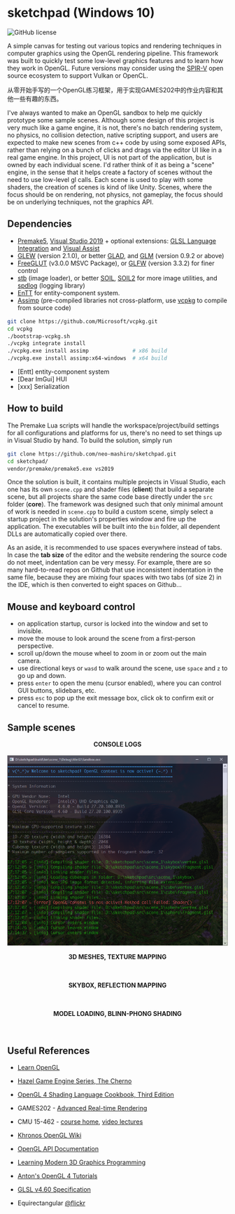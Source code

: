 # sketchpad (Windows 10)

![GitHub license](https://img.shields.io/github/license/neo-mashiro/sketchpad?color=orange&label=License&style=plastic)
<!-- ![LOC](https://tokei.rs/b1/github/neo-mashiro/sketchpad?category=lines)](https://github.com/neo-mashiro/sketchpad)
![NOF](https://tokei.rs/b1/github/neo-mashiro/sketchpad?category=files)](https://github.com/neo-mashiro/sketchpad) -->

A simple canvas for testing out various topics and rendering techniques in computer graphics using the OpenGL rendering pipeline. This framework was built to quickly test some low-level graphics features and to learn how they work in OpenGL. Future versions may consider using the [SPIR-V](https://www.khronos.org/spir/) open source ecosystem to support Vulkan or OpenCL.

从零开始手写的一个OpenGL练习框架，用于实现GAMES202中的作业内容和其他一些有趣的东西。

I've always wanted to make an OpenGL sandbox to help me quickly prototype some sample scenes.
Although some design of this project is very much like a game engine, it is not, there's no batch rendering system, no physics, no collision detection, native scripting support, and users are expected to make new scenes from c++ code by using some exposed APIs, rather than relying on a bunch of clicks and drags via the editor UI like in a real game engine. In this project, UI is not part of the application, but is owned by each individual scene.
I'd rather think of it as being a "scene" engine, in the sense that it helps create a factory of scenes without the need to use low-level gl calls. Each scene is used to play with some shaders, the creation of scenes is kind of like Unity. Scenes, where the focus should be on rendering, not physics, not gameplay, the focus should be on underlying techniques, not the graphics API.

## Dependencies

- [Premake5](https://github.com/premake/premake-core), [Visual Studio 2019](https://visualstudio.microsoft.com/downloads/) + optional extensions: [GLSL Language Integration](https://marketplace.visualstudio.com/items?itemName=DanielScherzer.GLSL) and [Visual Assist](https://www.wholetomato.com/)
- [GLEW](https://en.wikipedia.org/wiki/OpenGL_Extension_Wrangler_Library) (version 2.1.0), or better [GLAD](https://glad.dav1d.de/), and [GLM](https://glm.g-truc.net/0.9.2/api/index.html) (version 0.9.2 or above)
- [FreeGLUT](https://en.wikipedia.org/wiki/FreeGLUT) (v3.0.0 MSVC Package), or [GLFW](https://en.wikipedia.org/wiki/GLFW) (version 3.3.2) for finer control
- [stb](https://github.com/nothings/stb) (image loader), or better [SOIL](https://github.com/littlstar/soil), [SOIL2](https://github.com/SpartanJ/SOIL2) for more image utilities, and [spdlog](https://github.com/gabime/spdlog) (logging library)
- [EnTT](...) for entity-component system.
- [Assimp](https://github.com/assimp/assimp) (pre-compiled libraries not cross-platform, use [vcpkg](https://github.com/microsoft/vcpkg) to compile from source code)
```bash
git clone https://github.com/Microsoft/vcpkg.git
cd vcpkg
./bootstrap-vcpkg.sh
./vcpkg integrate install
./vcpkg.exe install assimp              # x86 build
./vcpkg.exe install assimp:x64-windows  # x64 build
```
- [Entt] entity-component system
- [Dear ImGui] HUI
- [xxx] Serialization

## How to build

The Premake Lua scripts will handle the workspace/project/build settings for all configurations and platforms for us, there's no need to set things up in Visual Studio by hand. To build the solution, simply run
```bash
git clone https://github.com/neo-mashiro/sketchpad.git
cd sketchpad/
vendor/premake/premake5.exe vs2019
```
Once the solution is built, it contains multiple projects in Visual Studio, each one has its own `scene.cpp` and shader files (**client**) that build a separate scene, but all projects share the same code base directly under the `src` folder (**core**). The framework was designed such that only minimal amount of work is needed in `scene.cpp` to build a custom scene, simply select a startup project in the solution's properties window and fire up the application. The executables will be built into the `bin` folder, all dependent DLLs are automatically copied over there.

As an aside, it is recommended to use spaces everywhere instead of tabs. In case the **tab size** of the editor and the website rendering the source code do not meet, indentation can be very messy. For example, there are so many hard-to-read repos on Github that use inconsistent indentation in the same file, because they are mixing four spaces with two tabs (of size 2) in the IDE, which is then converted to eight spaces on Github...

## Mouse and keyboard control

- on application startup, cursor is locked into the window and set to invisible.
- move the mouse to look around the scene from a first-person perspective.
- scroll up/down the mouse wheel to zoom in or zoom out the main camera.
- use directional keys or `wasd` to walk around the scene, use `space` and `z` to go up and down.
- press `enter` to open the menu (cursor enabled), where you can control GUI buttons, slidebars, etc.
- press `esc` to pop up the exit message box, click ok to confirm exit or cancel to resume.

## Sample scenes

<p align="center">
  <b>CONSOLE LOGS</b>
  <br><br>
  <img src="media/console.png">
</p>

<p align="center">
  <b>3D MESHES, TEXTURE MAPPING</b>
  <br><br>
  <img src="">
</p>

<p align="center">
  <b>SKYBOX, REFLECTION MAPPING</b>
  <br><br>
  <img src="">
</p>

<p align="center">
  <b>MODEL LOADING, BLINN-PHONG SHADING</b>
  <br><br>
  <img src="">
</p>

## Useful References

- [Learn OpenGL](https://learnopengl.com)
- [Hazel Game Engine Series, The Cherno](....)
- [OpenGL 4 Shading Language Cookbook, Third Edition](...)
- GAMES202 - [Advanced Real-time Rendering](https://sites.cs.ucsb.edu/~lingqi/teaching/games202.html)
- CMU 15-462 - [course home](http://15462.courses.cs.cmu.edu/fall2020/home), [video lectures](https://www.youtube.com/playlist?list=PL9_jI1bdZmz2emSh0UQ5iOdT2xRHFHL7E)
- [Khronos OpenGL Wiki](https://www.khronos.org/opengl/wiki/Main_Page)
- [OpenGL API Documentation](http://docs.gl/)
- [Learning Modern 3D Graphics Programming](https://paroj.github.io/gltut/)
- [Anton's OpenGL 4 Tutorials](https://antongerdelan.net/opengl/)
- [GLSL v4.60 Specification](https://github.com/neo-mashiro/sketchpad/blob/main/res/GLSL%20v4.60%20Spec.pdf)

- Equirectangular [@flickr](https://www.flickr.com/groups/equirectangular/pool/)
